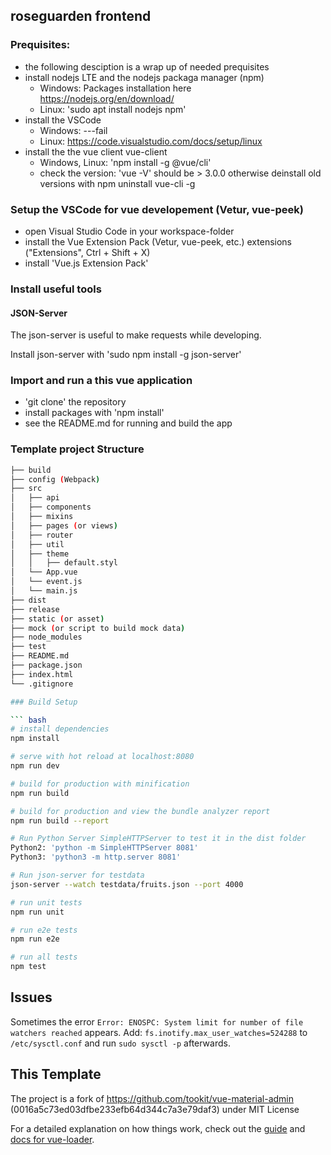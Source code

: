 ## roseguarden frontend

### Prequisites:
- the following desciption is a wrap up of needed prequisites
- install nodejs LTE and the nodejs packaga manager (npm)
   - Windows: Packages installation here https://nodejs.org/en/download/
   - Linux: 'sudo apt install nodejs npm'
- install the VSCode
   - Windows: ---fail
   - Linux: https://code.visualstudio.com/docs/setup/linux
- install the the vue client vue-client
   - Windows, Linux: 'npm install -g @vue/cli'
   - check the version: 'vue -V' should be > 3.0.0 otherwise deinstall old versions with npm uninstall vue-cli -g

### Setup the VSCode for vue developement (Vetur, vue-peek)

- open Visual Studio Code in your workspace-folder
- install the Vue Extension Pack (Vetur, vue-peek, etc.) extensions ("Extensions", Ctrl + Shift + X)
- install 'Vue.js Extension Pack'

### Install useful tools

#### JSON-Server

The json-server is useful to make requests while developing.

Install json-server with 'sudo npm install -g json-server'

### Import and run a this vue application

- 'git clone' the repository
- install packages with 'npm install'
- see the README.md for running and build the app


### Template project Structure
```bash
├── build
├── config (Webpack)
├── src
│   ├── api
│   ├── components
│   ├── mixins
│   ├── pages (or views)
│   ├── router
│   ├── util
│   ├── theme
│   │   ├── default.styl
│   └── App.vue
│   └── event.js
│   └── main.js
├── dist
├── release
├── static (or asset)
├── mock (or script to build mock data)
├── node_modules
├── test
├── README.md
├── package.json
├── index.html
└── .gitignore

### Build Setup

``` bash
# install dependencies
npm install

# serve with hot reload at localhost:8080
npm run dev

# build for production with minification
npm run build

# build for production and view the bundle analyzer report
npm run build --report

# Run Python Server SimpleHTTPServer to test it in the dist folder
Python2: 'python -m SimpleHTTPServer 8081'
Python3: 'python3 -m http.server 8081'

# Run json-server for testdata
json-server --watch testdata/fruits.json --port 4000

# run unit tests
npm run unit

# run e2e tests
npm run e2e

# run all tests
npm test
```

## Issues 

Sometimes the error `Error: ENOSPC: System limit for number of file watchers reached` appears.
Add: `fs.inotify.max_user_watches=524288` to `/etc/sysctl.conf` and run `sudo sysctl -p` afterwards.


## This Template

The project is a fork of https://github.com/tookit/vue-material-admin (0016a5c73ed03dfbe233efb64d344c7a3e79daf3) under MIT License

For a detailed explanation on how things work, check out the [guide](http://vuejs-templates.github.io/webpack/) and [docs for vue-loader](http://vuejs.github.io/vue-loader).
